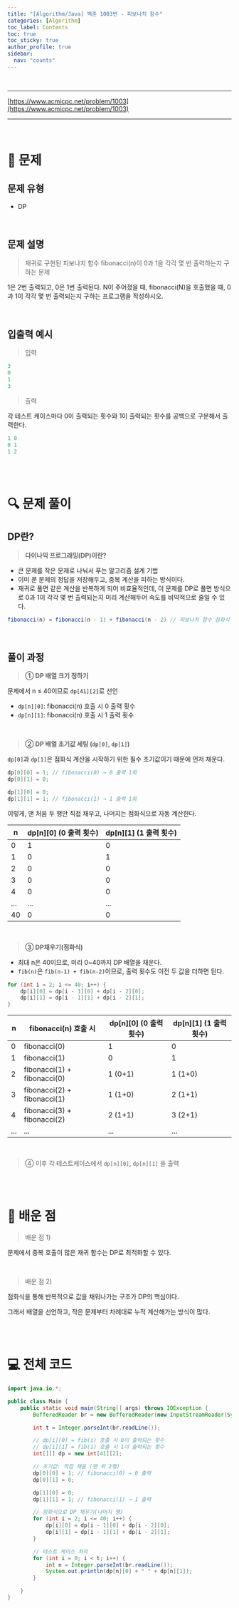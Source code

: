 ```yaml
---
title: "[Algorithm/Java] 백준 1003번 - 피보나치 함수"
categories: [Algorithm]
toc_label: Contents
toc: true
toc_sticky: true
author_profile: true
sidebar:
  nav: "counts"
---
```


<br>

---

[https://www.acmicpc.net/problem/1003](https://www.acmicpc.net/problem/1003)

---

<br>

# 📌 문제

## 문제 유형

- DP

<br>

## 문제 설명

> 재귀로 구현된 피보나치 함수 fibonacci(n)이 0과 1을 각각 몇 번 출력하는지 구하는 문제

1은 2번 출력되고, 0은 1번 출력된다. N이 주어졌을 때, fibonacci(N)을 호출했을 때, 0과 1이 각각 몇 번 출력되는지 구하는 프로그램을 작성하시오.

<br>

## 입출력 예시

> 입력

```java
3
0
1
3
```

> 출력

각 테스트 케이스마다 0이 출력되는 횟수와 1이 출력되는 횟수를 공백으로 구분해서 출력한다.

```java
1 0
0 1
1 2
```

<br><br>

# 🔍 문제 풀이

## DP란?

> **다이나믹 프로그래밍(DP)이란?**

- 큰 문제를 작은 문제로 나눠서 푸는 알고리즘 설계 기법
- 이미 푼 문제의 정답을 저장해두고, 중복 계산을 피하는 방식이다.
- 재귀로 풀면 같은 계산을 반복하게 되어 비효율적인데, 이 문제를 DP로 풀면 방식으로 0과 1이 각각 몇 번 출력되는지 미리 계산해두어 속도를 비약적으로 줄일 수 있다.

```java
fibonacci(n) = fibonacci(n - 1) + fibonacci(n - 2) // 피보나치 함수 점화식 (재귀)
```

<br>

## 풀이 과정

> **① DP 배열 크기 정하기**

문제에서 n ≤ 40이므로 `dp[41][2]`로 선언

- `dp[n][0]`: fibonacci(n) 호출 시 0 출력 횟수
- `dp[n][1]`: fibonacci(n) 호출 시 1 출력 횟수

<br>

> **② DP 배열 초기값 세팅 (`dp[0]`, `dp[1]`)**

`dp[0]`과 `dp[1]`은 점화식 계산을 시작하기 위한 필수 초기값이기 때문에 먼저 채운다.

```java
dp[0][0] = 1; // fibonacci(0) → 0 출력 1회
dp[0][1] = 0;

dp[1][0] = 0;
dp[1][1] = 1; // fibonacci(1) → 1 출력 1회
```

이렇게, 맨 처음 두 행만 직접 채우고, 나머지는 점화식으로 자동 계산한다.

| n   | dp[n][0] (0 출력 횟수) | dp[n][1] (1 출력 횟수) |
| --- | ---------------------- | ---------------------- |
| 0   | 1                      | 0                      |
| 1   | 0                      | 1                      |
| 2   | 0                      | 0                      |
| 3   | 0                      | 0                      |
| 4   | 0                      | 0                      |
| ... | ...                    | ...                    |
| 40  | 0                      | 0                      |

<br>

> **③ DP채우기(점화식)**

- 최대 n은 40이므로, 미리 0~40까지 DP 배열을 채운다.
- `fib(n)`은 `fib(n-1) + fib(n-2)`이므로, 출력 횟수도 이전 두 값을 더하면 된다.

```java
for (int i = 2; i <= 40; i++) {
    dp[i][0] = dp[i - 1][0] + dp[i - 2][0];
    dp[i][1] = dp[i - 1][1] + dp[i - 2][1];
}
```

| n   | fibonacci(n) 호출 시        | dp[n][0] (0 출력 횟수) | dp[n][1] (1 출력 횟수) |
| --- | --------------------------- | ---------------------- | ---------------------- |
| 0   | fibonacci(0)                | 1                      | 0                      |
| 1   | fibonacci(1)                | 0                      | 1                      |
| 2   | fibonacci(1) + fibonacci(0) | 1 (0+1)                | 1 (1+0)                |
| 3   | fibonacci(2) + fibonacci(1) | 1 (1+0)                | 2 (1+1)                |
| 4   | fibonacci(3) + fibonacci(2) | 2 (1+1)                | 3 (2+1)                |
| ... | ...                         | ...                    | ...                    |

<br>

> ④ 이후 각 테스트케이스에서 `dp[n][0]`, `dp[n][1]` 을 출력

<br><br>

# 💭 배운 점

> 배운 점 1)

문제에서 중복 호출이 많은 재귀 함수는 DP로 최적화할 수 있다.

<br>

> 배운 점 2)

점화식을 통해 반복적으로 값을 채워나가는 구조가 DP의 핵심이다.

그래서 배열을 선언하고, 작은 문제부터 차례대로 누적 계산해가는 방식이 많다.

<br><br>

# 💻 전체 코드

```java
import java.io.*;

public class Main {
    public static void main(String[] args) throws IOException {
        BufferedReader br = new BufferedReader(new InputStreamReader(System.in));

        int t = Integer.parseInt(br.readLine());

        // dp[i][0] = fib(i) 호출 시 0이 출력되는 횟수
        // dp[i][1] = fib(i) 호출 시 1이 출력되는 횟수
        int[][] dp = new int[41][2];

        // 초기값: 직접 채움 (맨 위 2행)
        dp[0][0] = 1; // fibonacci(0) → 0 출력
        dp[0][1] = 0;

        dp[1][0] = 0;
        dp[1][1] = 1; // fibonacci(1) → 1 출력

        // 점화식으로 DP 채우기(나머지 행)
        for (int i = 2; i <= 40; i++) {
            dp[i][0] = dp[i - 1][0] + dp[i - 2][0];
            dp[i][1] = dp[i - 1][1] + dp[i - 2][1];
        }

        // 테스트 케이스 처리
        for (int i = 0; i < t; i++) {
            int n = Integer.parseInt(br.readLine());
            System.out.println(dp[n][0] + " " + dp[n][1]);
        }

    }
}
```

<br>
